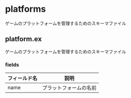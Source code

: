 # platforms
ゲームのプラットフォームを管理するためのスキーマファイル

## platform.ex
ゲームのプラットフォームを管理するためのスキーマファイル

### fields

| フィールド名 | 説明 |
| --- | --- |
| name | プラットフォームの名前 |
